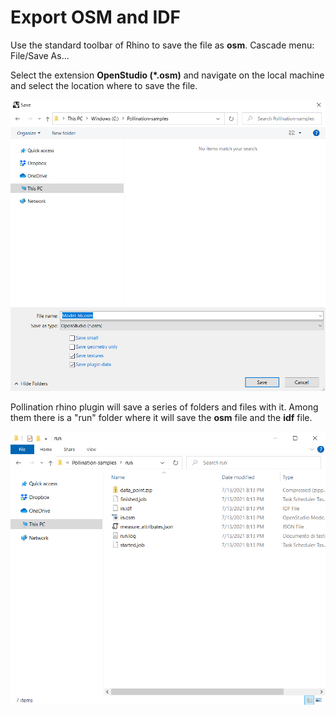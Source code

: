 # Export OSM and IDF

Use the standard toolbar of Rhino to save the file as **osm**. Cascade menu: File/Save As...

Select the extension **OpenStudio \(\*.osm\)** and navigate on the local machine and select the location where to save the file.

![](../../../.gitbook/assets/image%20%2864%29.png)

 Pollination rhino plugin will save a series of folders and files with it. Among them there is a "run" folder where it will save the **osm** file and the **idf** file.

![Exported osm and idf files](../../../.gitbook/assets/image%20%2865%29.png)

